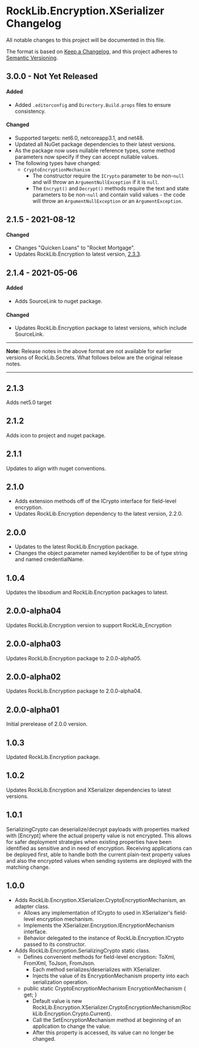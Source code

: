 # RockLib.Encryption.XSerializer Changelog

All notable changes to this project will be documented in this file.

The format is based on [Keep a Changelog](https://keepachangelog.com/en/1.0.0/),
and this project adheres to [Semantic Versioning](https://semver.org/spec/v2.0.0.html).

## 3.0.0 - Not Yet Released

#### Added
- Added `.editorconfig` and `Directory.Build.props` files to ensure consistency.

#### Changed
- Supported targets: net6.0, netcoreapp3.1, and net48.
- Updated all NuGet package dependencies to their latest versions.
- As the package now uses nullable reference types, some method parameters now specify if they can accept nullable values.
- The following types have changed:
  - `CryptoEncryptionMechanism`
    - The constructor require the `ICrypto` parameter to be non-`null` and will throw an `ArgumentNullException` if it is `null`.
    - The `Encrypt()` and `Decrypt()` methods require the text and state parameters to be non-`null` and contain valid values - the code will throw an `ArgumentNullException` or an `ArgumentException`.

## 2.1.5 - 2021-08-12

#### Changed

- Changes "Quicken Loans" to "Rocket Mortgage".
- Updates RockLib.Encryption to latest version, [2.3.3](https://github.com/RockLib/RockLib.Encryption/blob/main/RockLib.Encryption/CHANGELOG.md#233---2021-08-12).

## 2.1.4 - 2021-05-06

#### Added

- Adds SourceLink to nuget package.

#### Changed

- Updates RockLib.Encryption package to latest versions, which include SourceLink.

----

**Note:** Release notes in the above format are not available for earlier versions of
RockLib.Secrets. What follows below are the original release notes.

----

## 2.1.3

Adds net5.0 target

## 2.1.2

Adds icon to project and nuget package.

## 2.1.1

Updates to align with nuget conventions.

## 2.1.0

- Adds extension methods off of the ICrypto interface for field-level encryption.
- Updates RockLib.Encryption dependency to the latest version, 2.2.0.

## 2.0.0

- Updates to the latest RockLib.Encryption package.
- Changes the object parameter named keyIdentifier to be of type string and named credentialName.

## 1.0.4

Updates the libsodium and RockLib.Encryption packages to latest.

## 2.0.0-alpha04

Updates RockLib.Encryption version to support RockLib_Encryption

## 2.0.0-alpha03

Updates RockLib.Encryption package to 2.0.0-alpha05.

## 2.0.0-alpha02

Updates RockLib.Encryption package to 2.0.0-alpha04.

## 2.0.0-alpha01

Initial prerelease of 2.0.0 version.

## 1.0.3

Updated RockLib.Encryption package.

## 1.0.2

Updates RockLib.Encryption and XSerializer dependencies to latest versions.

## 1.0.1

SerializingCrypto can deserialize/decrypt payloads with properties marked with [Encrypt] where the actual property value is not encrypted. This allows for safer deployment strategies when existing properties have been identified as sensitive and in need of encryption. Receiving applications can be deployed first, able to handle both the current plain-text property values and also the encrypted values when sending systems are deployed with the matching change.

## 1.0.0

- Adds RockLib.Encryption.XSerializer.CryptoEncryptionMechanism, an adapter class.
  - Allows any implementation of ICrypto to used in XSerializer's field-level encryption mechanism.
  - Implements the XSerializer.Encryption.IEncryptionMechanism interface.
  - Behavior delegated to the instance of RockLib.Encryption.ICrypto passed to its constructor.
- Adds RockLib.Encryption.SerializingCrypto static class.
  - Defines convenient methods for field-level encryption: ToXml, FromXml, ToJson, FromJson.
    - Each method serializes/deserializes with XSerializer.
    - Injects the value of its EncryptionMechanism property into each serialization operation.
  - public static CryptoEncryptionMechanism EncryptionMechanism { get; }
    - Default value is new RockLib.Encryption.XSerializer.CryptoEncryptionMechanism(RockLib.Encryption.Crypto.Current).
    - Call the SetEncryptionMechanism method at beginning of an application to change the value.
    - After this property is accessed, its value can no longer be changed.